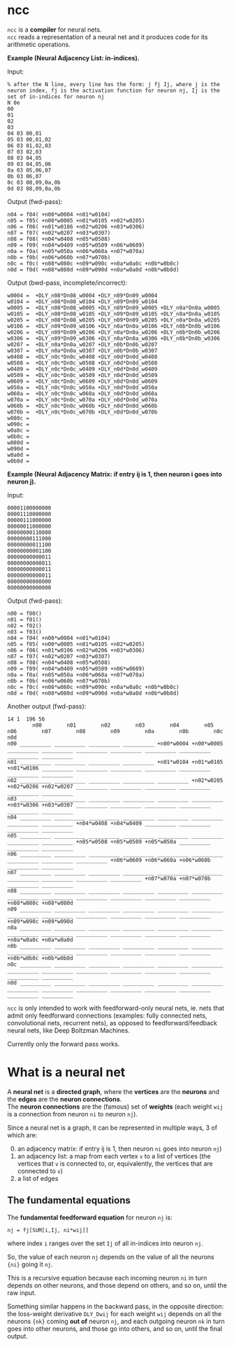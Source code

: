 # ncc

`ncc` is a **compiler** for neural nets.  
`ncc` reads a representation of a neural net and it produces code for its arithmetic operations.  

**Example (Neural Adjacency List: in-indices).**

Input:

```
% after the N line, every line has the form: j fj Ij, where j is the neuron index, fj is the activation function for neuron nj, Ij is the set of in-indices for neuron nj
N 0e
00
01
02
03
04 03 00,01
05 03 00,01,02
06 03 01,02,03
07 03 02,03
08 03 04,05
09 03 04,05,06
0a 03 05,06,07
0b 03 06,07
0c 03 08,09,0a,0b
0d 03 08,09,0a,0b
```

Output (fwd-pass):

```
n04 = f04( +n00*w0004 +n01*w0104)
n05 = f05( +n00*w0005 +n01*w0105 +n02*w0205)
n06 = f06( +n01*w0106 +n02*w0206 +n03*w0306)
n07 = f07( +n02*w0207 +n03*w0307)
n08 = f08( +n04*w0408 +n05*w0508)
n09 = f09( +n04*w0409 +n05*w0509 +n06*w0609)
n0a = f0a( +n05*w050a +n06*w060a +n07*w070a)
n0b = f0b( +n06*w060b +n07*w070b)
n0c = f0c( +n08*w080c +n09*w090c +n0a*w0a0c +n0b*w0b0c)
n0d = f0d( +n08*w080d +n09*w090d +n0a*w0a0d +n0b*w0b0d)
```

Output (bwd-pass, incomplete/incorrect):

```
w0004 =  +DLY_n08*Dn08_w0004 +DLY_n09*Dn09_w0004
w0104 =  +DLY_n08*Dn08_w0104 +DLY_n09*Dn09_w0104
w0005 =  +DLY_n08*Dn08_w0005 +DLY_n09*Dn09_w0005 +DLY_n0a*Dn0a_w0005
w0105 =  +DLY_n08*Dn08_w0105 +DLY_n09*Dn09_w0105 +DLY_n0a*Dn0a_w0105
w0205 =  +DLY_n08*Dn08_w0205 +DLY_n09*Dn09_w0205 +DLY_n0a*Dn0a_w0205
w0106 =  +DLY_n09*Dn09_w0106 +DLY_n0a*Dn0a_w0106 +DLY_n0b*Dn0b_w0106
w0206 =  +DLY_n09*Dn09_w0206 +DLY_n0a*Dn0a_w0206 +DLY_n0b*Dn0b_w0206
w0306 =  +DLY_n09*Dn09_w0306 +DLY_n0a*Dn0a_w0306 +DLY_n0b*Dn0b_w0306
w0207 =  +DLY_n0a*Dn0a_w0207 +DLY_n0b*Dn0b_w0207
w0307 =  +DLY_n0a*Dn0a_w0307 +DLY_n0b*Dn0b_w0307
w0408 =  +DLY_n0c*Dn0c_w0408 +DLY_n0d*Dn0d_w0408
w0508 =  +DLY_n0c*Dn0c_w0508 +DLY_n0d*Dn0d_w0508
w0409 =  +DLY_n0c*Dn0c_w0409 +DLY_n0d*Dn0d_w0409
w0509 =  +DLY_n0c*Dn0c_w0509 +DLY_n0d*Dn0d_w0509
w0609 =  +DLY_n0c*Dn0c_w0609 +DLY_n0d*Dn0d_w0609
w050a =  +DLY_n0c*Dn0c_w050a +DLY_n0d*Dn0d_w050a
w060a =  +DLY_n0c*Dn0c_w060a +DLY_n0d*Dn0d_w060a
w070a =  +DLY_n0c*Dn0c_w070a +DLY_n0d*Dn0d_w070a
w060b =  +DLY_n0c*Dn0c_w060b +DLY_n0d*Dn0d_w060b
w070b =  +DLY_n0c*Dn0c_w070b +DLY_n0d*Dn0d_w070b
w080c = 
w090c = 
w0a0c = 
w0b0c = 
w080d = 
w090d = 
w0a0d = 
w0b0d = 
```

**Example (Neural Adjacency Matrix: if entry ij is 1, then neuron i goes into neuron j).**

Input:

```
00001100000000
00001110000000
00000111000000
00000011000000
00000000110000
00000000111000
00000000011100
00000000001100
00000000000011
00000000000011
00000000000011
00000000000011
00000000000000
00000000000000
```

Output (fwd-pass):

```
n00 = f00()
n01 = f01()
n02 = f02()
n03 = f03()
n04 = f04( +n00*w0004 +n01*w0104)
n05 = f05( +n00*w0005 +n01*w0105 +n02*w0205)
n06 = f06( +n01*w0106 +n02*w0206 +n03*w0306)
n07 = f07( +n02*w0207 +n03*w0307)
n08 = f08( +n04*w0408 +n05*w0508)
n09 = f09( +n04*w0409 +n05*w0509 +n06*w0609)
n0a = f0a( +n05*w050a +n06*w060a +n07*w070a)
n0b = f0b( +n06*w060b +n07*w070b)
n0c = f0c( +n08*w080c +n09*w090c +n0a*w0a0c +n0b*w0b0c)
n0d = f0d( +n08*w080d +n09*w090d +n0a*w0a0d +n0b*w0b0d)
```

Another output (fwd-pass):

```
14 1  196 56
        n00        n01        n02        n03        n04        n05        n06        n07        n08        n09        n0a        n0b        n0c        n0d
n00 __________ __________ __________ __________ +n00*w0004 +n00*w0005 __________ __________ __________ __________ __________ __________ __________ __________
n01 __________ __________ __________ __________ +n01*w0104 +n01*w0105 +n01*w0106 __________ __________ __________ __________ __________ __________ __________
n02 __________ __________ __________ __________ __________ +n02*w0205 +n02*w0206 +n02*w0207 __________ __________ __________ __________ __________ __________
n03 __________ __________ __________ __________ __________ __________ +n03*w0306 +n03*w0307 __________ __________ __________ __________ __________ __________
n04 __________ __________ __________ __________ __________ __________ __________ __________ +n04*w0408 +n04*w0409 __________ __________ __________ __________
n05 __________ __________ __________ __________ __________ __________ __________ __________ +n05*w0508 +n05*w0509 +n05*w050a __________ __________ __________
n06 __________ __________ __________ __________ __________ __________ __________ __________ __________ +n06*w0609 +n06*w060a +n06*w060b __________ __________
n07 __________ __________ __________ __________ __________ __________ __________ __________ __________ __________ +n07*w070a +n07*w070b __________ __________
n08 __________ __________ __________ __________ __________ __________ __________ __________ __________ __________ __________ __________ +n08*w080c +n08*w080d
n09 __________ __________ __________ __________ __________ __________ __________ __________ __________ __________ __________ __________ +n09*w090c +n09*w090d
n0a __________ __________ __________ __________ __________ __________ __________ __________ __________ __________ __________ __________ +n0a*w0a0c +n0a*w0a0d
n0b __________ __________ __________ __________ __________ __________ __________ __________ __________ __________ __________ __________ +n0b*w0b0c +n0b*w0b0d
n0c __________ __________ __________ __________ __________ __________ __________ __________ __________ __________ __________ __________ __________ __________
n0d __________ __________ __________ __________ __________ __________ __________ __________ __________ __________ __________ __________ __________ __________
```


`ncc` is only intended to work with feedforward-only neural nets, ie. nets that admit only feedforward connections (examples: fully connected nets, convolutional nets, recurrent nets), as opposed to feedforward/feedback neural nets, like Deep Boltzman Machines.

Currently only the forward pass works.

# What is a neural net

A **neural net** is a **directed graph**, where the **vertices** are the **neurons** and the **edges** are the **neuron connections**.  
The **neuron connections** are the (famous) set of **weights** (each weight `wij` is a connection from neuron `ni` to neuron `nj`).  

Since a neural net is a graph, it can be represented in multiple ways, 3 of which are:

0. an adjacency matrix: if entry ij is 1, then neuron `ni` goes into neuron `nj`)
1. an adjacency list: a map from each vertex `v` to a list of vertices (the vertices that `v` is connected to, or, equivalently, the vertices that are connected to `v`)
2. a list of edges

## The fundamental equations

The **fundamental feedforward equation** for neuron `nj` is:

```
nj = fj[SUM[i,Ij, ni*wij]]
```

where index `i` ranges over the set `Ij` of all in-indices into neuron `nj`.

So, the value of each neuron `nj` depends on the value of all the neurons `{ni}` going it `nj`.

This is a recursive equation because each incoming neuron `ni` in turn depends on other neurons, and those depend on others, and so on, until the raw input.

Something similar happens in the backward pass, in the opposite direction: the loss-weight derivative `DLY_Dwij` for each weight `wij` depends on all the neurons `{nk}` coming **out of** neuron `nj`, and each outgoing neuron `nk` in turn goes into other neurons, and those go into others, and so on, until the final output.
